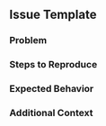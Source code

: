 ## Issue Template

### Problem

### Steps to Reproduce

### Expected Behavior

### Additional Context
